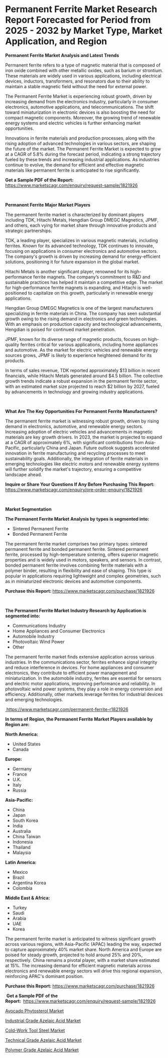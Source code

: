 <p><h1>Permanent Ferrite Market Research Report Forecasted for Period from 2025 -  2032 by Market Type, Market Application, and Region</h1></p><p><strong>Permanent Ferrite Market Analysis and Latest Trends</strong></p>
<p><p>Permanent ferrite refers to a type of magnetic material that is composed of iron oxide combined with other metallic oxides, such as barium or strontium. These materials are widely used in various applications, including electrical devices, inductors, transformers, and resonators due to their ability to maintain a stable magnetic field without the need for external power. </p><p>The Permanent Ferrite Market is experiencing robust growth, driven by increasing demand from the electronics industry, particularly in consumer electronics, automotive applications, and telecommunications. The shift toward miniaturization in electronic devices is also boosting the need for compact magnetic components. Moreover, the growing trend of renewable energy systems and electric vehicles is further enhancing market opportunities. </p><p>Innovations in ferrite materials and production processes, along with the rising adoption of advanced technologies in various sectors, are shaping the future of the market. The Permanent Ferrite Market is expected to grow at a CAGR of 5.8% during the forecast period, indicating a strong trajectory fueled by these trends and increasing industrial applications. As industries continue to evolve, the demand for efficient and effective magnetic materials like permanent ferrite is anticipated to rise significantly.</p></p>
<p><strong>Get a Sample PDF of the Report:&nbsp;</strong> <a href="https://www.marketscagr.com/enquiry/request-sample/1821926?utm_campaign=1869&utm_medium=2&utm_source=Github&utm_content=ia&utm_term=03042025&utm_id=permanent-ferrite">https://www.marketscagr.com/enquiry/request-sample/1821926</a></p>
<p>&nbsp;</p>
<p><strong>Permanent Ferrite Major Market Players</strong></p>
<p><p>The permanent ferrite market is characterized by dominant players including TDK, Hitachi Metals, Hengdian Group DMEGC Magnetics, JPMF, and others, each vying for market share through innovative products and strategic partnerships.</p><p>TDK, a leading player, specializes in various magnetic materials, including ferrites. Known for its advanced technology, TDK continues to innovate, focusing on applications in consumer electronics and automotive sectors. The company's growth is driven by increasing demand for energy-efficient solutions, positioning it for future expansion in the global market.</p><p>Hitachi Metals is another significant player, renowned for its high-performance ferrite magnets. The company’s commitment to R&D and sustainable practices has helped it maintain a competitive edge. The market for high-performance ferrite magnets is expanding, and Hitachi is well-positioned to capitalize on this growth, particularly in renewable energy applications.</p><p>Hengdian Group DMEGC Magnetics is one of the largest manufacturers specializing in ferrite materials in China. The company has seen substantial growth owing to the rising demand in electronics and green technologies. With an emphasis on production capacity and technological advancements, Hengdian is poised for continued market penetration.</p><p>JPMF, known for its diverse range of magnetic products, focuses on high-quality ferrites critical for various applications, including home appliances and automotive. As the market for electric vehicles and renewable energy sources grows, JPMF is likely to experience heightened demand for its products.</p><p>In terms of sales revenue, TDK reported approximately $13 billion in recent financials, while Hitachi Metals generated around $4.5 billion. The collective growth trends indicate a robust expansion in the permanent ferrite sector, with an estimated market size projected to reach $2 billion by 2027, fueled by advancements in technology and growing industry applications.</p></p>
<p>&nbsp;</p>
<p><strong>What Are The Key Opportunities For Permanent Ferrite Manufacturers?</strong></p>
<p><p>The permanent ferrite market is witnessing robust growth, driven by rising demand in electronics, automotive, and renewable energy sectors. Increasing adoption of electric vehicles and advancements in magnetic materials are key growth drivers. In 2023, the market is projected to expand at a CAGR of approximately 6%, with significant contributions from Asia-Pacific, particularly China and Japan. Future outlook suggests accelerated innovation in ferrite manufacturing and recycling processes to meet sustainability goals. Additionally, the integration of ferrite materials in emerging technologies like electric motors and renewable energy systems will further solidify the market's trajectory, ensuring a competitive landscape ahead.</p></p>
<p><strong>Inquire or Share Your Questions If Any Before Purchasing This Report:</strong> <a href="https://www.marketscagr.com/enquiry/pre-order-enquiry/1821926?utm_campaign=1869&utm_medium=2&utm_source=Github&utm_content=ia&utm_term=03042025&utm_id=permanent-ferrite">https://www.marketscagr.com/enquiry/pre-order-enquiry/1821926</a></p>
<p>&nbsp;</p>
<p><strong>Market Segmentation</strong></p>
<p><strong>The Permanent Ferrite Market Analysis by types is segmented into:</strong></p>
<p><ul><li>Sintered Permanent Ferrite</li><li>Bonded Permanent Ferrite</li></ul></p>
<p><p>The permanent ferrite market comprises two primary types: sintered permanent ferrite and bonded permanent ferrite. Sintered permanent ferrite, processed by high-temperature sintering, offers superior magnetic properties and is widely used in motors, speakers, and sensors. In contrast, bonded permanent ferrite involves combining ferrite materials with a polymer binder, resulting in flexibility and ease of shaping. This type is popular in applications requiring lightweight and complex geometries, such as in miniaturized electronic devices and automotive components.</p></p>
<p><strong>Purchase this Report:&nbsp;</strong><a href="https://www.marketscagr.com/purchase/1821926?utm_campaign=1869&utm_medium=2&utm_source=Github&utm_content=ia&utm_term=03042025&utm_id=permanent-ferrite">https://www.marketscagr.com/purchase/1821926</a></p>
<p>&nbsp;</p>
<p><strong>The Permanent Ferrite Market Industry Research by Application is segmented into:</strong></p>
<p><ul><li>Communications Industry</li><li>Home Appliances and Consumer Electronics</li><li>Automobile Industry</li><li>Photovoltaic Wind Power</li><li>Other</li></ul></p>
<p><p>The permanent ferrite market finds extensive application across various industries. In the communications sector, ferrites enhance signal integrity and reduce interference in devices. For home appliances and consumer electronics, they contribute to efficient power management and miniaturization. In the automobile industry, ferrites are essential for sensors and electric motor applications, improving performance and reliability. In photovoltaic wind power systems, they play a role in energy conversion and efficiency. Additionally, other markets leverage ferrites for industrial devices and emerging technologies.</p></p>
<p><a href="https://www.marketscagr.com/permanent-ferrite-r1821926?utm_campaign=1869&utm_medium=2&utm_source=Github&utm_content=ia&utm_term=03042025&utm_id=permanent-ferrite">&nbsp;https://www.marketscagr.com/permanent-ferrite-r1821926</a></p>
<p><strong>In terms of Region, the Permanent Ferrite Market Players available by Region are:</strong></p>
<p>
    <p> <strong> North America: </strong>
        <ul>
            <li>United States</li>
            <li>Canada</li>
        </ul>
        </p> 
    <p> <strong> Europe: </strong>
        <ul>
            <li>Germany</li>
            <li>France</li>
            <li>U.K.</li>
            <li>Italy</li>
            <li>Russia</li>
        </ul>
        </p> 
    <p> <strong> Asia-Pacific: </strong>
        <ul>
            <li>China</li>
            <li>Japan</li>
            <li>South Korea</li>
            <li>India</li>
            <li>Australia</li>
            <li>China Taiwan</li>
            <li>Indonesia</li>
            <li>Thailand</li>
            <li>Malaysia</li>
        </ul>
        </p> 
    <p> <strong> Latin America: </strong>
        <ul>
            <li>Mexico</li>
            <li>Brazil</li>
            <li>Argentina Korea</li>
            <li>Colombia</li>
        </ul>
        </p> 
    <p> <strong> Middle East & Africa: </strong>
        <ul>
            <li>Turkey</li>
            <li>Saudi</li>
            <li>Arabia</li>
            <li>UAE</li>
            <li>Korea</li>
        </ul>
    </p>
    </p>
<p><p>The permanent ferrite market is anticipated to witness significant growth across various regions, with Asia-Pacific (APAC) leading the way, expected to capture approximately 40% market share. North America and Europe are poised for steady growth, projected to hold around 25% and 20%, respectively. China remains a pivotal player, with a market share estimated at 15%. The increasing demand for efficient magnetic materials across electronics and renewable energy sectors will drive this regional expansion, reinforcing APAC's dominant position.</p></p>
<p><strong>Purchase this Report: </strong><a href="https://www.marketscagr.com/purchase/1821926?utm_campaign=1869&utm_medium=2&utm_source=Github&utm_content=ia&utm_term=03042025&utm_id=permanent-ferrite">https://www.marketscagr.com/purchase/1821926</a></p>
<p>&nbsp;<strong>Get a Sample PDF of the Report:&nbsp;&nbsp;</strong><a href="https://www.marketscagr.com/enquiry/request-sample/1821926?utm_campaign=1869&utm_medium=2&utm_source=Github&utm_content=ia&utm_term=03042025&utm_id=permanent-ferrite">https://www.marketscagr.com/enquiry/request-sample/1821926</a></p>
<p><strong></strong></p>
<p><p><a href="https://github.com/nyanikumchu/Market-Research-Report-List-1/blob/main/avocado-phytosterol-market.md?utm_campaign=1869&utm_medium=2&utm_source=Github&utm_content=ia&utm_term=03042025&utm_id=permanent-ferrite">Avocado Phytosterol Market</a></p><p><a href="https://github.com/goliareanoyh/Market-Research-Report-List-1/blob/main/industrial-grade-azelaic-acid-market.md?utm_campaign=1869&utm_medium=2&utm_source=Github&utm_content=ia&utm_term=03042025&utm_id=permanent-ferrite">Industrial Grade Azelaic Acid Market</a></p><p><a href="https://github.com/naanaafranxu/Market-Research-Report-List-1/blob/main/cold-work-tool-steel-market.md?utm_campaign=1869&utm_medium=2&utm_source=Github&utm_content=ia&utm_term=03042025&utm_id=permanent-ferrite">Cold-Work Tool Steel Market</a></p><p><a href="https://github.com/aarenlazosw3/Market-Research-Report-List-1/blob/main/technical-grade-azelaic-acid-market.md?utm_campaign=1869&utm_medium=2&utm_source=Github&utm_content=ia&utm_term=03042025&utm_id=permanent-ferrite">Technical Grade Azelaic Acid Market</a></p><p><a href="https://github.com/knazsdadeyvw/Market-Research-Report-List-1/blob/main/polymer-grade-azelaic-acid-market.md?utm_campaign=1869&utm_medium=2&utm_source=Github&utm_content=ia&utm_term=03042025&utm_id=permanent-ferrite">Polymer Grade Azelaic Acid Market</a></p></p>
